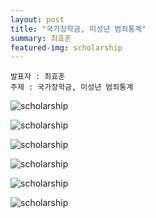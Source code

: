 ```yaml
---
layout: post
title: "국가장학금, 미성년 범죄통계"
summary: 최효훈
featured-img: scholarship
---
```


```
발표자 : 최효훈
주제 : 국가장학금, 미성년 범죄통계
```



![scholarship](https://djschool.github.io/postimages/scholarship1.jpg)

![scholarship](https://djschool.github.io/postimages/scholarship2.jpg)

![scholarship](https://djschool.github.io/postimages/scholarship3.jpg)

![scholarship](https://djschool.github.io/postimages/scholarship4.jpg)

![scholarship](https://djschool.github.io/postimages/scholarship5.jpg)

![scholarship](https://djschool.github.io/postimages/scholarship6.jpg)